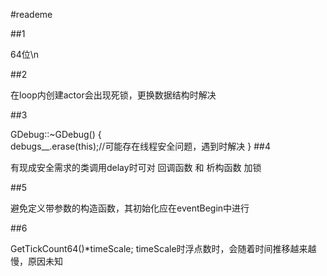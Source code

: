 #reademe

##1

64位\n

##2

在loop内创建actor会出现死锁，更换数据结构时解决

##3

GDebug::~GDebug() {  
   debugs__.erase(this);//可能存在线程安全问题，遇到时解决
}
##4

有现成安全需求的类调用delay时可对 回调函数 和 析构函数 加锁

##5

避免定义带参数的构造函数，其初始化应在eventBegin中进行

##6

GetTickCount64()*timeScale; timeScale时浮点数时，会随着时间推移越来越慢，原因未知
